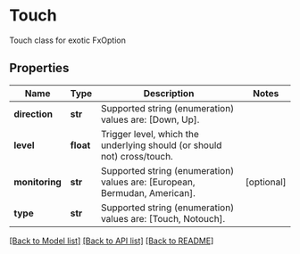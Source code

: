# Touch

Touch class for exotic FxOption

## Properties
Name | Type | Description | Notes
------------ | ------------- | ------------- | -------------
**direction** | **str** | Supported string (enumeration) values are: [Down, Up]. | 
**level** | **float** | Trigger level, which the underlying should (or should not) cross/touch. | 
**monitoring** | **str** | Supported string (enumeration) values are: [European, Bermudan, American]. | [optional] 
**type** | **str** | Supported string (enumeration) values are: [Touch, Notouch]. | 

[[Back to Model list]](../README.md#documentation-for-models) [[Back to API list]](../README.md#documentation-for-api-endpoints) [[Back to README]](../README.md)


